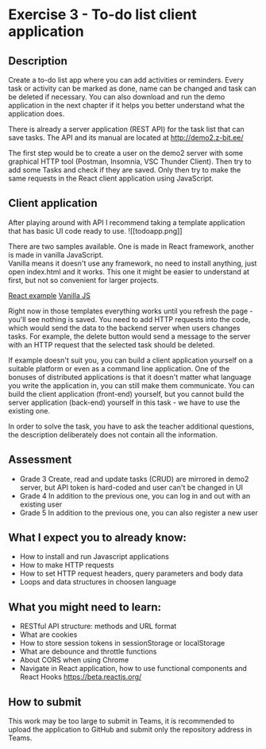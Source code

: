 # Exercise 3 - To-do list client application

## Description
Create a to-do list app where you can add activities or reminders. Every task or activity can be marked as done, name can be changed and task can be deleted if necessary.
You can also download and run the demo application in the next chapter if it helps you better understand what the application does.

There is already a server application (REST API) for the task list that can save tasks.
The API and its manual are located at http://demo2.z-bit.ee/

The first step would be to create a user on the demo2 server with some graphical HTTP tool (Postman, Insomnia, VSC Thunder Client).
Then try to add some Tasks and check if they are saved. Only then try to make the same requests in the React client application using JavaScript.

## Client application
After playing around with API I recommend taking a template application that has basic UI code ready to use.
![[todoapp.png]]

There are two samples available. One is made in React framework, another is made in vanilla JavaScript.  
Vanilla means it doesn't use any framework, no need to install anything, just open index.html and it works.
This one it might be easier to understand at first, but not so convenient for larger projects.

[React example](https://github.com/timotr/harjutused/tree/main/hajusrakendused/todo-frontend-react)
[Vanilla JS](https://github.com/timotr/harjutused/tree/main/hajusrakendused/todo-frontend-vanilla)

Right now in those templates everything works until you refresh the page - you'll see nothing is saved.
You need to add HTTP requests into the code, which would send the data to the backend server when users changes tasks.
For example, the delete button would send a message to the server with an HTTP request that the selected task should be deleted.

If example doesn't suit you, you can build a client application yourself on a suitable platform or even as a command line application.
One of the bonuses of distributed applications is that it doesn't matter what language you write the application in, you can still make them communicate.
You can build the client application (front-end) yourself, but you cannot build the server application (back-end) yourself in this task - we have to use the existing one.

In order to solve the task, you have to ask the teacher additional questions, the description deliberately does not contain all the information.

## Assessment
- Grade 3 Create, read and update tasks (CRUD) are mirrored in demo2 server, but API token is hard-coded and user can't be changed in UI
- Grade 4 In addition to the previous one, you can log in and out with an existing user
- Grade 5 In addition to the previous one, you can also register a new user

## What I expect you to already know:
- How to install and run Javascript applications
- How to make HTTP requests
- How to set HTTP request headers, query parameters and body data
- Loops and data structures in choosen language

## What you might need to learn:
- RESTful API structure: methods and URL format
- What are cookies
- How to store session tokens in sessionStorage or localStorage
- What are debounce and throttle functions
- About CORS when using Chrome
- Navigate in React application, how to use functional components and React Hooks https://beta.reactjs.org/

## How to submit
This work may be too large to submit in Teams, it is recommended to upload the application to GitHub and submit only the repository address in Teams.
